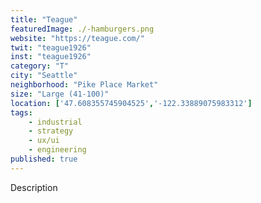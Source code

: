 ```yaml
---
title: "Teague"
featuredImage: ./-hamburgers.png
website: "https://teague.com/"
twit: "teague1926"
inst: "teague1926"
category: "T"
city: "Seattle"
neighborhood: "Pike Place Market"
size: "Large (41-100)"
location: ['47.608355745904525','-122.33889075983312']
tags:
    - industrial
    - strategy
    - ux/ui
    - engineering
published: true
---
```


Description
